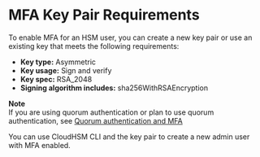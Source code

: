 # MFA Key Pair Requirements<a name="mfa-key-pair-cloudhsm-cli"></a>

To enable MFA for an HSM user, you can create a new key pair or use an existing key that meets the following requirements:
+ **Key type:** Asymmetric
+ **Key usage:** Sign and verify
+ **Key spec:** RSA\_2048
+ **Signing algorithm includes:** sha256WithRSAEncryption

**Note**  
If you are using quorum authentication or plan to use quorum authentication, see [Quorum authentication and MFA](understand-mfa-cloudhsm-cli.md#quorum-mfa-cloudhsm-cli)

You can use CloudHSM CLI and the key pair to create a new admin user with MFA enabled\.